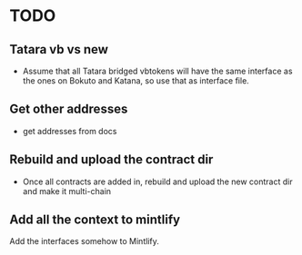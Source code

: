 # TODO

## Tatara vb vs new

- Assume that all Tatara bridged vbtokens will have the same interface as the ones on Bokuto and Katana, so use that as interface file.

## Get other addresses

- get addresses from docs

## Rebuild and upload the contract dir

- Once all contracts are added in, rebuild and upload the new contract dir and make it multi-chain

## Add all the context to mintlify

Add the interfaces somehow to Mintlify.